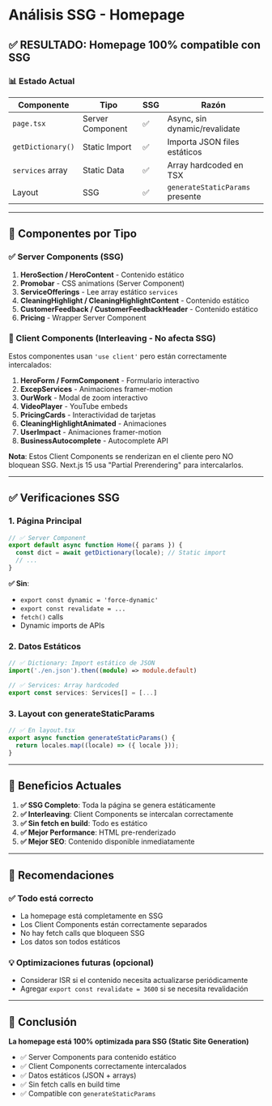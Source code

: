 # Análisis SSG - Homepage

## ✅ RESULTADO: Homepage 100% compatible con SSG

### 📊 Estado Actual

| Componente | Tipo | SSG | Razón |
|------------|------|-----|-------|
| `page.tsx` | Server Component | ✅ | Async, sin dynamic/revalidate |
| `getDictionary()` | Static Import | ✅ | Importa JSON files estáticos |
| `services` array | Static Data | ✅ | Array hardcoded en TSX |
| Layout | SSG | ✅ | `generateStaticParams` presente |

---

## 🎯 Componentes por Tipo

### ✅ Server Components (SSG)
1. **HeroSection / HeroContent** - Contenido estático
2. **Promobar** - CSS animations (Server Component)
3. **ServiceOfferings** - Lee array estático `services`
4. **CleaningHighlight / CleaningHighlightContent** - Contenido estático
5. **CustomerFeedback / CustomerFeedbackHeader** - Contenido estático
6. **Pricing** - Wrapper Server Component

### 🎨 Client Components (Interleaving - No afecta SSG)
Estos componentes usan `'use client'` pero están correctamente intercalados:

1. **HeroForm / FormComponent** - Formulario interactivo
2. **ExcepServices** - Animaciones framer-motion
3. **OurWork** - Modal de zoom interactivo
4. **VideoPlayer** - YouTube embeds
5. **PricingCards** - Interactividad de tarjetas
6. **CleaningHighlightAnimated** - Animaciones
7. **UserImpact** - Animaciones framer-motion
8. **BusinessAutocomplete** - Autocomplete API

**Nota**: Estos Client Components se renderizan en el cliente pero NO bloquean SSG. Next.js 15 usa "Partial Prerendering" para intercalarlos.

---

## ✅ Verificaciones SSG

### 1. Página Principal
```typescript
// ✅ Server Component
export default async function Home({ params }) {
  const dict = await getDictionary(locale); // Static import
  // ...
}
```

**✅ Sin**:
- `export const dynamic = 'force-dynamic'`
- `export const revalidate = ...`
- `fetch()` calls
- Dynamic imports de APIs

### 2. Datos Estáticos
```typescript
// ✅ Dictionary: Import estático de JSON
import('./en.json').then((module) => module.default)

// ✅ Services: Array hardcoded
export const services: Services[] = [...]
```

### 3. Layout con generateStaticParams
```typescript
// ✅ En layout.tsx
export async function generateStaticParams() {
  return locales.map((locale) => ({ locale }));
}
```

---

## 🚀 Beneficios Actuales

1. **✅ SSG Completo**: Toda la página se genera estáticamente
2. **✅ Interleaving**: Client Components se intercalan correctamente
3. **✅ Sin fetch en build**: Todo es estático
4. **✅ Mejor Performance**: HTML pre-renderizado
5. **✅ Mejor SEO**: Contenido disponible inmediatamente

---

## 📝 Recomendaciones

### ✅ Todo está correcto
- La homepage está completamente en SSG
- Los Client Components están correctamente separados
- No hay fetch calls que bloqueen SSG
- Los datos son todos estáticos

### 💡 Optimizaciones futuras (opcional)
- Considerar ISR si el contenido necesita actualizarse periódicamente
- Agregar `export const revalidate = 3600` si se necesita revalidación

---

## 🎯 Conclusión

**La homepage está 100% optimizada para SSG (Static Site Generation)**

- ✅ Server Components para contenido estático
- ✅ Client Components correctamente intercalados
- ✅ Datos estáticos (JSON + arrays)
- ✅ Sin fetch calls en build time
- ✅ Compatible con `generateStaticParams`
